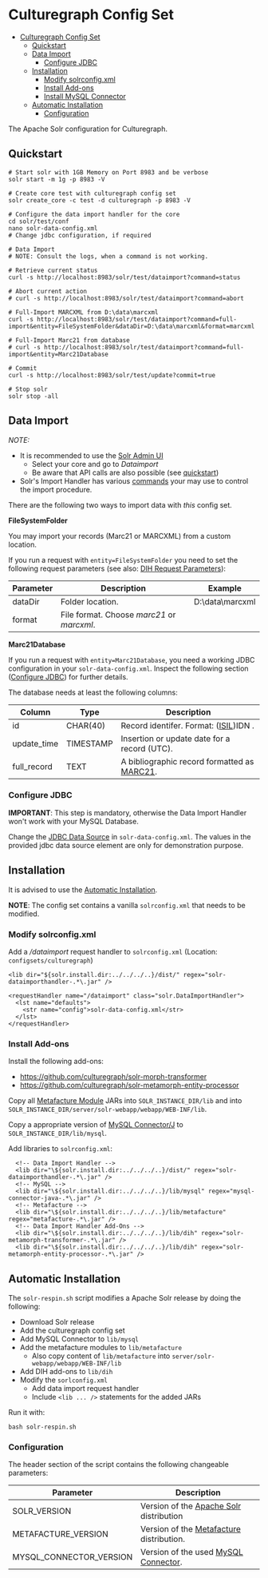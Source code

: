 # Culturegraph Config Set

- [Culturegraph Config Set](#culturegraph-config-set)
  * [Quickstart](#quickstart)
  * [Data Import](#data-import)
    + [Configure JDBC](#configure-jdbc)
  * [Installation](#installation)
    + [Modify solrconfig.xml](#modify-solrconfigxml)
    + [Install Add-ons](#install-add-ons)
    + [Install MySQL Connector](#install-mysql-connector)
  * [Automatic Installation](#automatic-installation)
    + [Configuration](#configuration)

The Apache Solr configuration for Culturegraph.

## Quickstart

```
# Start solr with 1GB Memory on Port 8983 and be verbose
solr start -m 1g -p 8983 -V

# Create core test with culturegraph config set
solr create_core -c test -d culturegraph -p 8983 -V

# Configure the data import handler for the core
cd solr/test/conf
nano solr-data-config.xml
# Change jdbc configuration, if required

# Data Import
# NOTE: Consult the logs, when a command is not working.

# Retrieve current status
curl -s http://localhost:8983/solr/test/dataimport?command=status

# Abort current action
# curl -s http://localhost:8983/solr/test/dataimport?command=abort

# Full-Import MARCXML from D:\data\marcxml
curl -s http://localhost:8983/solr/test/dataimport?command=full-import&entity=FileSystemFolder&dataDir=D:\data\marcxml&format=marcxml

# Full-Import Marc21 from database
# curl -s http://localhost:8983/solr/test/dataimport?command=full-import&entity=Marc21Database

# Commit
curl -s http://localhost:8983/solr/test/update?commit=true

# Stop solr
solr stop -all
```

## Data Import

_NOTE:_
 * It is recommended to use the [Solr Admin UI](https://lucene.apache.org/solr/guide/7_5/overview-of-the-solr-admin-ui.html)
    * Select your core and go to _Dataimport_
    * Be aware that API calls are also possible (see [quickstart](#quickstart))
 * Solr's Import Handler has various [commands](https://lucene.apache.org/solr/guide/7_5/uploading-structured-data-store-data-with-the-data-import-handler.html#dataimporthandler-commands) your may use to control the import procedure.

There are the following two ways to import data with _this_ config set.

**FileSystemFolder**

You may import your records (Marc21 or MARCXML) from a custom location.

If you run a request with `entity=FileSystemFolder` you need to set the following
request parameters (see also: [DIH Request Parameters](https://lucene.apache.org/solr/guide/6_6/uploading-structured-data-store-data-with-the-data-import-handler.html#dih-request-parameters)):

| Parameter | Description | Example |
| --------- | ----------- | ------- |
| dataDir | Folder location. | D:\data\marcxml |
| format | File format. Choose _marc21_ or _marcxml_. | |

**Marc21Database**

If you run a request with `entity=Marc21Database`, you need a working JDBC configuration in your `solr-data-config.xml`.
Inspect the following section ([Configure JDBC](#configure-jdbc)) for further details.

The database needs at least the following columns:

| Column | Type | Description |
| ------ | ---- | ----------- |
| id | CHAR(40) | Record identifer. Format: ([ISIL](http://sigel.staatsbibliothek-berlin.de/vergabe/isil/))IDN . |
| update_time | TIMESTAMP | Insertion or update date for a record (UTC). |
| full_record | TEXT | A bibliographic record formatted as [MARC21](https://www.loc.gov/marc/96principl.html). |

### Configure JDBC

**IMPORTANT**: This step is mandatory, otherwise the Data Import Handler won't work with your MySQL Database.

Change the [JDBC Data Source](https://lucene.apache.org/solr/guide/7_5/uploading-structured-data-store-data-with-the-data-import-handler.html#jdbcdatasource) in `solr-data-config.xml`.
The values in the provided jdbc data source element are only for demonstration purpose.

## Installation

It is advised to use the [Automatic Installation](#automatic-installation).

**NOTE**: The config set contains a vanilla `solrconfig.xml` that needs to be modified.

### Modify solrconfig.xml

Add a */dataimport* request handler to `solrconfig.xml` (Location: `configsets/culturegraph`)

```
<lib dir="${solr.install.dir:../../../..}/dist/" regex="solr-dataimporthandler-.*\.jar" />
```

```
<requestHandler name="/dataimport" class="solr.DataImportHandler">
  <lst name="defaults">
    <str name="config">solr-data-config.xml</str>
  </lst>
</requestHandler>
```

### Install Add-ons

Install the following add-ons:

* https://github.com/culturegraph/solr-morph-transformer
* https://github.com/culturegraph/solr-metamorph-entity-processor

Copy all [Metafacture Module](https://mvnrepository.com/artifact/org.metafacture) JARs into `SOLR_INSTANCE_DIR/lib` and into `SOLR_INSTANCE_DIR/server/solr-webapp/webapp/WEB-INF/lib`.

Copy a appropriate version of [MySQL Connector/J](https://mvnrepository.com/artifact/mysql/mysql-connector-java) to `SOLR_INSTANCE_DIR/lib/mysql`.


Add libraries to `solrconfig.xml`:

```
  <!-- Data Import Handler -->
  <lib dir="\${solr.install.dir:../../../..}/dist/" regex="solr-dataimporthandler-.*\.jar" />
  <!-- MySQL -->
  <lib dir="\${solr.install.dir:../../../..}/lib/mysql" regex="mysql-connector-java-.*\.jar" />
  <!-- Metafacture -->
  <lib dir="\${solr.install.dir:../../../..}/lib/metafacture" regex="metafacture-.*\.jar" />
  <!-- Data Import Handler Add-Ons -->
  <lib dir="\${solr.install.dir:../../../..}/lib/dih" regex="solr-metamorph-transformer-.*\.jar" />
  <lib dir="\${solr.install.dir:../../../..}/lib/dih" regex="solr-metamorph-entity-processor-.*\.jar" />
```

## Automatic Installation

The `solr-respin.sh` script modifies a Apache Solr release by doing the following:

* Download Solr release
* Add the culturegraph config set
* Add MySQL Connector to `lib/mysql`
* Add the metafacture modules to `lib/metafacture`
  * Also copy content of `lib/metafacture` into `server/solr-webapp/webapp/WEB-INF/lib`
* Add DIH add-ons to `lib/dih`
* Modify the `sorlconfig.xml`
  * Add data import request handler
  * Include `<lib ... />` statements for the added JARs


Run it with:

```
bash solr-respin.sh
```

### Configuration

The header section of the script contains the following changeable parameters:

| Parameter | Description |
| --------- | ----------- |
| SOLR_VERSION | Version of the [Apache Solr](http://lucene.apache.org/solr/) distribution |
| METAFACTURE_VERSION | Version of the [Metafacture](https://github.com/metafacture/metafacture-core) distribution. |
| MYSQL_CONNECTOR_VERSION | Version of the used [MySQL Connector](https://mvnrepository.com/artifact/mysql/mysql-connector-java).
